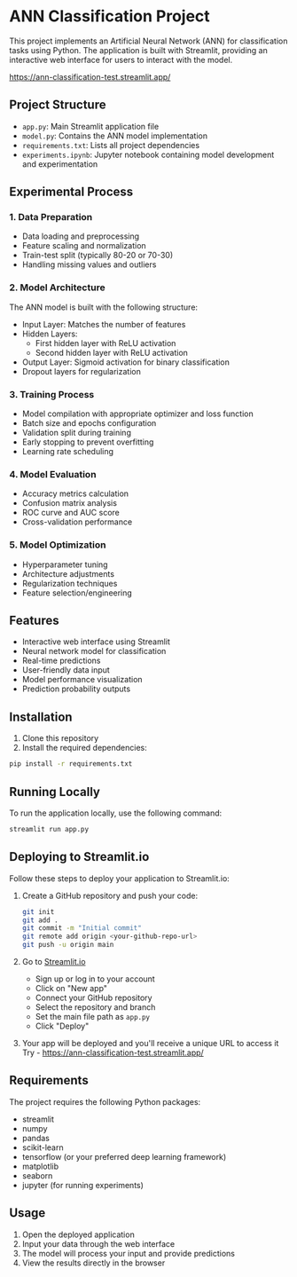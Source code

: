 # ANN Classification Project

This project implements an Artificial Neural Network (ANN) for classification tasks using Python. The application is built with Streamlit, providing an interactive web interface for users to interact with the model.

https://ann-classification-test.streamlit.app/

## Project Structure

- `app.py`: Main Streamlit application file
- `model.py`: Contains the ANN model implementation
- `requirements.txt`: Lists all project dependencies
- `experiments.ipynb`: Jupyter notebook containing model development and experimentation

## Experimental Process

### 1. Data Preparation
- Data loading and preprocessing
- Feature scaling and normalization
- Train-test split (typically 80-20 or 70-30)
- Handling missing values and outliers

### 2. Model Architecture
The ANN model is built with the following structure:
- Input Layer: Matches the number of features
- Hidden Layers: 
  - First hidden layer with ReLU activation
  - Second hidden layer with ReLU activation
- Output Layer: Sigmoid activation for binary classification
- Dropout layers for regularization

### 3. Training Process
- Model compilation with appropriate optimizer and loss function
- Batch size and epochs configuration
- Validation split during training
- Early stopping to prevent overfitting
- Learning rate scheduling

### 4. Model Evaluation
- Accuracy metrics calculation
- Confusion matrix analysis
- ROC curve and AUC score
- Cross-validation performance

### 5. Model Optimization
- Hyperparameter tuning
- Architecture adjustments
- Regularization techniques
- Feature selection/engineering

## Features

- Interactive web interface using Streamlit
- Neural network model for classification
- Real-time predictions
- User-friendly data input
- Model performance visualization
- Prediction probability outputs

## Installation

1. Clone this repository
2. Install the required dependencies:
```bash
pip install -r requirements.txt
```

## Running Locally

To run the application locally, use the following command:
```bash
streamlit run app.py
```

## Deploying to Streamlit.io

Follow these steps to deploy your application to Streamlit.io:

1. Create a GitHub repository and push your code:
   ```bash
   git init
   git add .
   git commit -m "Initial commit"
   git remote add origin <your-github-repo-url>
   git push -u origin main
   ```

2. Go to [Streamlit.io](https://streamlit.io)
   - Sign up or log in to your account
   - Click on "New app"
   - Connect your GitHub repository
   - Select the repository and branch
   - Set the main file path as `app.py`
   - Click "Deploy"

3. Your app will be deployed and you'll receive a unique URL to access it
Try - https://ann-classification-test.streamlit.app/

## Requirements

The project requires the following Python packages:
- streamlit
- numpy
- pandas
- scikit-learn
- tensorflow (or your preferred deep learning framework)
- matplotlib
- seaborn
- jupyter (for running experiments)

## Usage

1. Open the deployed application
2. Input your data through the web interface
3. The model will process your input and provide predictions
4. View the results directly in the browser
